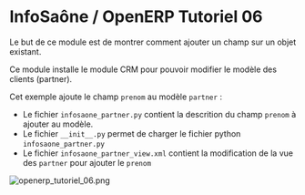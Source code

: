 InfoSaône / OpenERP Tutoriel 06
===================

Le but de ce module est de montrer comment ajouter un champ sur un objet existant.

Ce module installe le module CRM pour pouvoir modifier le modèle des clients (partner).

Cet exemple ajoute le champ `prenom` au modèle `partner` : 
* Le fichier `infosaone_partner.py` contient la descrition du champ `prenom` à ajouter au modèle.
* Le fichier `__init__.py` permet de charger le fichier python `infosaone_partner.py`
* Le fichier `infosaone_partner_view.xml` contient la modification de la vue des `partner` pour ajouter le `prenom`


![openerp_tutoriel_06.png](https://raw.github.com/tonygalmiche/openerp_tutoriel_06/master/static/src/img/openerp_tutoriel_06.png) 
